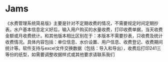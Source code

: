 # Jams
 《水费管理系统简易版》主要是针对不定期收费的情况，不需要规定时间定期抄表。水户基本信息定义好后，输入用户购买的水量收费，打印收费单据，当天收费金额或月收费统计。和其他版本相比区别在于：本版本不需要抄表，只收费及统计收费情况。具体内容包括：单位信息、水价设置、用户信息、收费登记、收费期间统计等。软件支持与excel文件交换数据（包括：导入和导出），收费后打印241三等份的纸型，如需要调整收据样式或其他要求请联系我们
